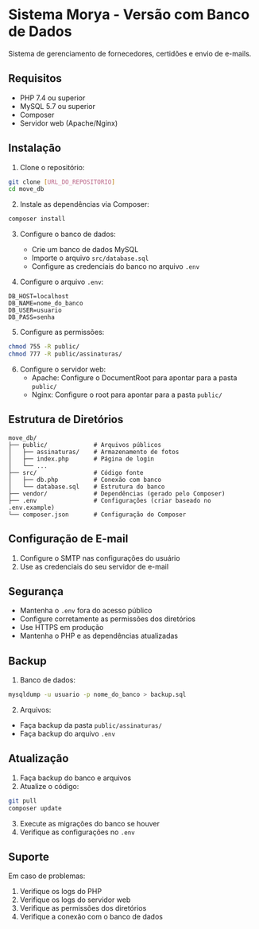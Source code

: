 # Sistema Morya - Versão com Banco de Dados

Sistema de gerenciamento de fornecedores, certidões e envio de e-mails.

## Requisitos

- PHP 7.4 ou superior
- MySQL 5.7 ou superior
- Composer
- Servidor web (Apache/Nginx)

## Instalação

1. Clone o repositório:
```bash
git clone [URL_DO_REPOSITORIO]
cd move_db
```

2. Instale as dependências via Composer:
```bash
composer install
```

3. Configure o banco de dados:
   - Crie um banco de dados MySQL
   - Importe o arquivo `src/database.sql`
   - Configure as credenciais do banco no arquivo `.env`

4. Configure o arquivo `.env`:
```env
DB_HOST=localhost
DB_NAME=nome_do_banco
DB_USER=usuario
DB_PASS=senha
```

5. Configure as permissões:
```bash
chmod 755 -R public/
chmod 777 -R public/assinaturas/
```

6. Configure o servidor web:
   - Apache: Configure o DocumentRoot para apontar para a pasta `public/`
   - Nginx: Configure o root para apontar para a pasta `public/`

## Estrutura de Diretórios

```
move_db/
├── public/             # Arquivos públicos
│   ├── assinaturas/    # Armazenamento de fotos
│   ├── index.php       # Página de login
│   └── ...
├── src/                # Código fonte
│   ├── db.php          # Conexão com banco
│   └── database.sql    # Estrutura do banco
├── vendor/             # Dependências (gerado pelo Composer)
├── .env                # Configurações (criar baseado no .env.example)
└── composer.json       # Configuração do Composer
```

## Configuração de E-mail

1. Configure o SMTP nas configurações do usuário
2. Use as credenciais do seu servidor de e-mail

## Segurança

- Mantenha o `.env` fora do acesso público
- Configure corretamente as permissões dos diretórios
- Use HTTPS em produção
- Mantenha o PHP e as dependências atualizadas

## Backup

1. Banco de dados:
```bash
mysqldump -u usuario -p nome_do_banco > backup.sql
```

2. Arquivos:
- Faça backup da pasta `public/assinaturas/`
- Faça backup do arquivo `.env`

## Atualização

1. Faça backup do banco e arquivos
2. Atualize o código:
```bash
git pull
composer update
```
3. Execute as migrações do banco se houver
4. Verifique as configurações no `.env`

## Suporte

Em caso de problemas:
1. Verifique os logs do PHP
2. Verifique os logs do servidor web
3. Verifique as permissões dos diretórios
4. Verifique a conexão com o banco de dados 